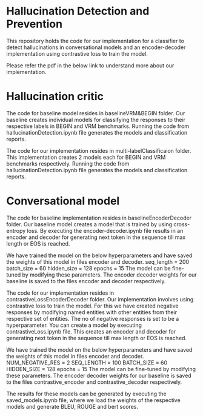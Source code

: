 # Hallucination Detection and Prevention
This repository holds the code for our implementation for a classifier to detect hallucinations in conversational models and an encoder-decoder implementation using contrastive loss to train the model.

Please refer the pdf in the below link to understand more about our implementation.


# Hallucination critic

The code for baseline model resides in baselineVRM&BEGIN folder. 
Our baseline creates individual models for classifying the responses to their respective labels in BEGIN and VRM benchmarks.
Running the code from hallucinationDetection.ipynb file generates the models and classification reports.

The code for our implementation resides in multi-labelClassificaion folder.
This implementation creates 2 models each for BEGIN and VRM benchmarks respectively.
Running the code from hallucinationDetection.ipynb file generates the models and classification reports.


# Conversational model

The code for baseline implementation resides in baselineEncoderDecoder folder.
Our baseline model creates a model that is trained by using cross-entropy loss.
By executing the encoder-decoder.ipynb file results in an encoder and decoder for generating next token in the sequence till max length or EOS is reached.

We have trained the model on the below hyperparameters and have saved the weights of this model in files encoder and decoder.
seq_length = 200
batch_size = 60
hidden_size = 128
epochs = 15
The model can be fine-tuned by modifying these parameters.
The encoder decoder weights for our baseline is saved to the files encoder and decoder respectively.


The code for our implementation resides in contrastiveLossEncoderDecoder folder.
Our implementation involves using contrastive loss to train the model.
For this we have created negative responses by modifying named entities with other entities from their respective set of entities. The no of negative responses is set to be a hyperparameter.
You can create a model by executing contrastiveLoss.ipynb file. This creates an encoder and decoder for generating next token in the sequence till max length or EOS is reached.

We have trained the model on the below hyperparameters and have saved the weights of this model in files encoder and decoder.
NUM_NEGATIVE_RES = 2
SEQ_LENGTH = 100
BATCH_SIZE = 60
HIDDEN_SIZE = 128
epochs = 15
The model can be fine-tuned by modifying these parameters.
The encoder decoder weights for our baseline is saved to the files contrastive_encoder and contrastive_decoder respectively.


The results for these models can be generated by executing the saved_models.ipynb file, where we load the weights of the respective models and generate BLEU, ROUGE and bert scores.
